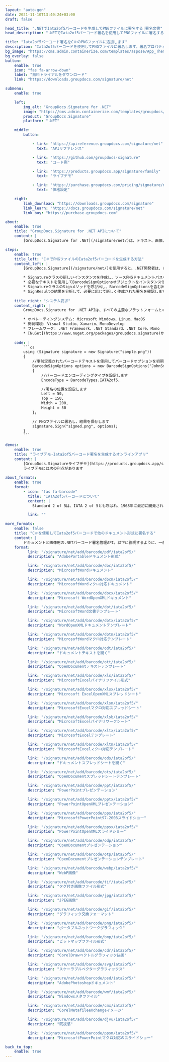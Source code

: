 ```yaml
---
layout: "auto-gen"
date: 2021-11-10T13:40:24+03:00
draft: false

head_title: ".NETでIata2of5バーコードを生成してPNGファイルに署名する|署名文書"
head_description: ".NETでIata2of5バーコード署名を使用してPNGファイルに署名する-人気のあるビジネスドキュメントや画像ファイル形式にバーコードを追加する."

title: "Iata2of5バーコード署名をC＃のPNGファイルに追加します"
description: "Iata2of5バーコードを使用してPNGファイルに署名します。署名プロパティを操作し、ニーズに合ったドキュメント内で高度な署名オプションを設定します."
bg_image: "https://cms.admin.containerize.com/templates/aspose/App_Themes/V3/images/bg/header1.png"
bg_overlay: false
button:
    enable: true
    icon: "fas fa-arrow-down"
    label: "無料トライアルをダウンロード"
    link: "https://downloads.groupdocs.com/signature/net"

submenu:
    enable: true

    left:
        img_alt: "GroupDocs.Signature for .NET"
        image: "https://cms.admin.containerize.com/templates/groupdocs/images/product-logos/90x90-noborder/groupdocs-signature-net.png"
        product: "GroupDocs.Signature"
        platform: ".NET"

    middle:
        button:

            - link: "https://apireference.groupdocs.com/signature/net"
              text: "APIリファレンス"

            - link: "https://github.com/groupdocs-signature"
              text: "コード例"

            - link: "https://products.groupdocs.app/signature/family"
              text: "ライブデモ"

            - link: "https://purchase.groupdocs.com/pricing/signature/net"
              text: "価格設定"

    right:
        link_download: "https://downloads.groupdocs.com/signature"
        link_learn: "https://docs.groupdocs.com/signature/net"
        link_buy: "https://purchase.groupdocs.com"

about:
    enable: true
    title: "GroupDocs.Signature for .NET APIについて"
    content: |
        [GroupDocs.Signature for .NET](/signature/net/)は、テキスト、画像、バーコード、スタンプ、フォームフィールド、QRコード、メタデータなどのさまざまな署名タイプを使用してデジタルドキュメントに電子署名するネイティブ.NETAPIです。ユーザーは、PDF、Microsoft Word、Excelワークシート、PowerPointプレゼンテーション、Adobe Photoshop、メタファイル、および画像ファイル形式内のデジタル署名を追加、編集、検証、削除、および検索でき、必要に応じて署名プロパティをカスタマイズするための追加サポートがあります。

steps:
    enable: true
    title_left: "C＃でPNGファイルのIata2of5バーコードを生成する方法"
    content_left: |
        [GroupDocs.Signature](/signature/net/)を使用すると、.NET開発者は、いくつかの簡単な手順を実行することで、アプリケーション内のPNGファイルにIata2of5バーコードを簡単に追加できます。

        * Signatureクラスの新しいインスタンスを作成し、ソースPNGドキュメントパスをコンストラクターパラメーターとして渡します。
        * 必要なテキストを使用してBarcodeSignOptionsオブジェクトをインスタンス化し、EncodeTypeプロパティをIATA2of5に設定します。
        * SignatureクラスのSignメソッドを呼び出し、BarcodeSignOptionsを含む出力PNGファイル名を渡します。
        * SignResultの結果を分析して、必要に応じて新しく作成された署名を確認します。
        
    title_right: "システム要求"
    content_right: |
        GroupDocs.Signature for .NET APIは、すべての主要なプラットフォームとオペレーティングシステムでサポートされています。以下のコードを実行する前に、システムに次の前提条件がインストールされていることを確認してください。

        * オペレーティングシステム: Microsoft Windows、Linux、MacOS
        * 開発環境: Visual Studio、Xamarin、MonoDevelop
        * フレームワーク: .NET Framework、.NET Standard、.NET Core、Mono
        * [NuGet](https://www.nuget.org/packages/groupdocs.signature)からGroupDocs.Signaturefor.NETの最新バージョンをダウンロードします
        
    code: |
        ```cs
        using (Signature signature = new Signature("sample.png"))
        {
            //事前定義されたバーコードテキストを使用してバーコードオプションを初期化します
            BarcodeSignOptions options = new BarcodeSignOptions("JohnSmith")
            {
                //バーコードエンコーディングタイプを設定します
                EncodeType = BarcodeTypes.IATA2of5,

                //署名の位置を設定します
                Left = 50,
                Top = 150,
                Width = 200,
                Height = 50
            };

            // PNGファイルに署名し、結果を保存します 
            signature.Sign("signed.png", options);
        }
        ```
        
demos:
    enable: true
    title: "ライブデモ-Iata2of5バーコード署名を生成するオンラインアプリ"
    content: |
        [GroupDocs.Signatureライブデモ](https://products.groupdocs.app/signature/family)サイトにアクセスして、今すぐIata2of5バーコードをPNGファイルに追加してください。  
        ライブデモには次の利点があります
        
about_formats:
    enable: true
    format:
        - icon: "fas fa-barcode"
          title: "IATA2of5バーコードについて"
          content: |
            Standard 2 of 5は、IATA 2 of 5とも呼ばれ、1968年に最初に開発されたCode 2 of 5シンボルファミリーのメンバーです。これは、国際航空運送協会（IATA）によって航空会社の処理に使用されています。貨物。

          link: ""

more_formats:
    enable: false
    title: "C＃を使用してIata2of5バーコードで他のドキュメント形式に署名する"
    content: |
        ドキュメントと画像用の.NETバーコード署名管理API。以下に説明するように、一般的なファイル形式のいくつかにバーコード署名を追加します。
    format: 
          link: "/signature/net/add/barcode/pdf/iata2of5/"
          description: "AdobePortableドキュメント形式"

          link: "/signature/net/add/barcode/doc/iata2of5/"
          description: "MicrosoftWordドキュメント"

          link: "/signature/net/add/barcode/docm/iata2of5/"
          description: "MicrosoftWordマクロ対応ドキュメント"

          link: "/signature/net/add/barcode/docx/iata2of5/"
          description: "Microsoft WordOpenXMLドキュメント"

          link: "/signature/net/add/barcode/dot/iata2of5/"
          description: "MicrosoftWord文書テンプレート"

          link: "/signature/net/add/barcode/dotx/iata2of5/"
          description: "WordOpenXMLドキュメントテンプレート"

          link: "/signature/net/add/barcode/dotm/iata2of5/"
          description: "MicrosoftWordマクロ対応テンプレート"       

          link: "/signature/net/add/barcode/odt/iata2of5/"
          description: "ドキュメントテキストを開く"

          link: "/signature/net/add/barcode/ott/iata2of5/"
          description: "OpenDocumentテキストテンプレート"

          link: "/signature/net/add/barcode/xls/iata2of5/"
          description: "MicrosoftExcelバイナリファイル形式"

          link: "/signature/net/add/barcode/xlsx/iata2of5/"
          description: "Microsoft ExcelOpenXMLスプレッドシート"

          link: "/signature/net/add/barcode/xlsm/iata2of5/"
          description: "MicrosoftExcelマクロ対応スプレッドシート"

          link: "/signature/net/add/barcode/xlsb/iata2of5/"
          description: "MicrosoftExcelバイナリワークシート"

          link: "/signature/net/add/barcode/xltx/iata2of5/"
          description: "MicrosoftExcelテンプレート"

          link: "/signature/net/add/barcode/xltm/iata2of5/"
          description: "MicrosoftExcelマクロ対応テンプレート"

          link: "/signature/net/add/barcode/ods/iata2of5/"
          description: "ドキュメントスプレッドシートを開く"

          link: "/signature/net/add/barcode/ots/iata2of5/"
          description: "OpenDocumentスプレッドシートテンプレート"

          link: "/signature/net/add/barcode/ppt/iata2of5/"
          description: "PowerPointプレゼンテーション"

          link: "/signature/net/add/barcode/pptx/iata2of5/"
          description: "PowerPointOpenXMLプレゼンテーション"

          link: "/signature/net/add/barcode/pps/iata2of5/"
          description: "MicrosoftPowerPoint97-2003スライドショー"

          link: "/signature/net/add/barcode/ppsx/iata2of5/"
          description: "PowerPointOpenXMLスライドショー"                              

          link: "/signature/net/add/barcode/odp/iata2of5/"
          description: "OpenDocumentプレゼンテーション"

          link: "/signature/net/add/barcode/otp/iata2of5/"
          description: "OpenDocumentプレゼンテーションテンプレート"

          link: "/signature/net/add/barcode/webp/iata2of5/"
          description: "WebP画像"

          link: "/signature/net/add/barcode/tif/iata2of5/"
          description: "タグ付き画像ファイル形式"

          link: "/signature/net/add/barcode/jpg/iata2of5/"
          description: "JPEG画像"

          link: "/signature/net/add/barcode/gif/iata2of5/"
          description: "グラフィック交換フォーマット"

          link: "/signature/net/add/barcode/png/iata2of5/"
          description: "ポータブルネットワークグラフィック"

          link: "/signature/net/add/barcode/bmp/iata2of5/"
          description: "ビットマップファイル形式"

          link: "/signature/net/add/barcode/cdr/iata2of5/"
          description: "CorelDrawベクトルグラフィック描画"

          link: "/signature/net/add/barcode/svg/iata2of5/"
          description: "スケーラブルベクターグラフィックス"

          link: "/signature/net/add/barcode/psd/iata2of5/"
          description: "AdobePhotoshopドキュメント"

          link: "/signature/net/add/barcode/wmf/iata2of5/"
          description: "Windowsメタファイル"        

          link: "/signature/net/add/barcode/cmx/iata2of5/"
          description: "CorelMetafileeXchangeイメージ"

          link: "/signature/net/add/barcode/djvu/iata2of5/"
          description: "既視感"

          link: "/signature/net/add/barcode/ppsm/iata2of5/"
          description: "MicrosoftPowerPointマクロ対応のスライドショー"

back_to_top:
    enable: true
---
```


